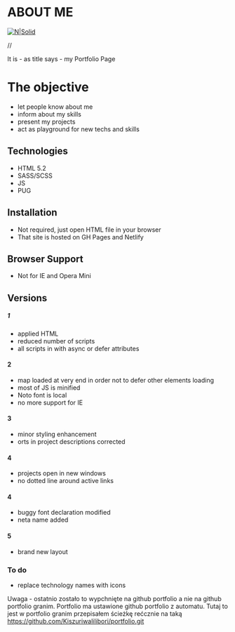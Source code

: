 # ABOUT ME

[![N|Solid](https://cldup.com/dTxpPi9lDf.thumb.png)](https://nodesource.com/products/nsolid)

//

It is - as title says - my Portfolio Page


# The objective

  - let people know about me
  - inform about my skills
  - present my projects
  - act as playground for new techs and skills

## Technologies
 - HTML 5.2
 - SASS/SCSS
 - JS
 - PUG


## Installation
- Not required, just open HTML file in your browser
- That site is hosted on GH Pages and Netlify 

## Browser Support

- Not for IE and Opera Mini

## Versions
##### 1 
- applied HTML  <Dialog> instead of Bootstrap <modal>
- reduced number of scripts
- all scripts in <head> with async or defer attributes


#### 2
- map loaded at very end in order not to defer other elements loading
- most of JS is minified
- Noto font is local
- no more support for IE

#### 3
- minor styling enhancement
- orts in project descriptions corrected

#### 4
- projects open in new windows
- no dotted line around active links

#### 4
- buggy font declaration modified
- neta name added

#### 5
- brand new layout


### To do

- replace technology names with icons



Uwaga - ostatnio zostało to wypchnięte na github portfolio a nie na github portfolio granim. Portfolio  ma ustawione github portfolio z automatu. Tutaj to jest w portfolio granim przepisałem ścieżkę rećcznie na taką
https://github.com/Kiszuriwalilibori/portfolio.git
